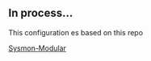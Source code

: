 ## In process...

This configuration es based on this repo 

[Sysmon-Modular](https://github.com/olafhartong/sysmon-modular/blob/master/README.md)


